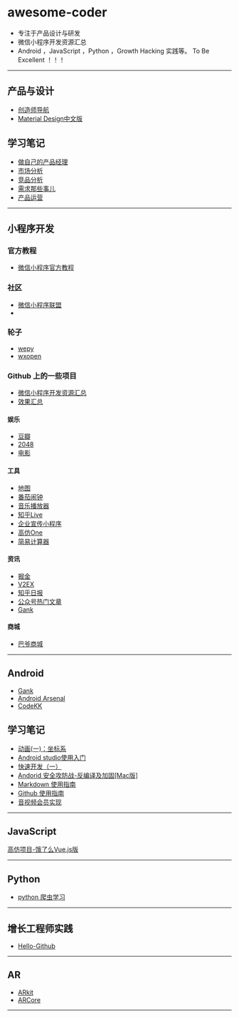 # awesome-coder

- 专注于产品设计与研发
- 微信小程序开发资源汇总
- Android ，JavaScript ，Python ，Growth Hacking 实践等。
To Be Excellent ！！！

-------------------

## 产品与设计

- [创造师导航](http://chuangzaoshi.com/)
- [Material Design中文版](https://www.mdui.org/design/)



## 学习笔记

- [做自己的产品经理](http://www.jianshu.com/p/26228262e1ae)
- [市场分析](http://www.jianshu.com/p/7f95f6c68533)
- [竞品分析](http://www.jianshu.com/p/187f5e361f07)
- [需求那些事儿](http://www.jianshu.com/p/05d9018f2d27)
- [产品运营](http://www.jianshu.com/p/351d5999fcce)



-------------------


## 小程序开发

### 官方教程


- [微信小程序官方教程](https://mp.weixin.qq.com/debug/wxadoc/dev/index.html
)

### 社区

- [微信小程序联盟](http://www.wxapp-union.com/)
- [](http://wxopen.club/)

### 轮子

- [wepy](https://github.com/wepyjs/wepy)
- [wxopen](http://wxopen.club/)

### Github 上的一些项目

- [微信小程序开发资源汇总](https://github.com/justjavac/awesome-wechat-weapp)
- [效果汇总](http://javascript.ctolib.com/categories/javascript-wechat-weapp.html)


#### 娱乐


- [豆瓣](https://github.com/zce/weapp-demo)
- [2048](https://github.com/natee/wxapp-2048)
- [电影](https://github.com/wangmingjob/weapp-weipiao)


#### 工具

- [地图](https://github.com/giscafer/wechat-weapp-mapdemo)
- [番茄闹钟](https://github.com/kraaas/timer)
- [音乐播放器](https://github.com/eyasliu/wechat-app-music)
- [知乎Live](https://github.com/dongweiming/weapp-zhihulive)
- [企业宣传小程序](https://github.com/yaoshanliang/weapp-ssha)
- [高仿One](https://github.com/ahonn/weapp-one)
- [简易计算器](https://github.com/dunizb/wxapp-sCalc)

#### 资讯

- [掘金](https://github.com/hilongjw/weapp-gold)
- [V2EX](https://github.com/jectychen/wechat-v2ex)
- [知乎日报](https://github.com/myronliu347/wechat-app-zhihudaily)
- [公众号热门文章](https://github.com/hijiangtao/weapp-newsapp)
- [Gank](https://github.com/lypeer/wechat-weapp-gank)

#### 商城

- [巴爷商城](https://github.com/bayetech/wechat_mall_applet)
-------------------

## Android

- [Gank](http://gank.io/)
- [Android Arsenal](https://android-arsenal.com/)
- [CodeKK](http://p.codekk.com/)




## 学习笔记

- [动画(一)：坐标系](http://www.jianshu.com/p/5ccbc2528f53)
- [Android studio使用入门](http://www.jianshu.com/p/4e5cfc1a1cfc)
- [快速开发（一）](http://www.jianshu.com/p/716b54c4a9c3)
- [Andorid 安全攻防战-反编译及加固[Mac版]](http://www.jianshu.com/p/a26fa25a93ea)
- [Markdown 使用指南](http://www.jianshu.com/p/a4934a23111b)
- [Github 使用指南](http://www.jianshu.com/p/0ccfce10cdf9)
- [音视频会员实现](http://www.jianshu.com/p/557f61fdb8db)

-------------------
## JavaScript

[高仿项目-饿了么Vue.js版](https://github.com/bailicangdu/vue2-elm)


-------------------
## Python

- [python 爬虫学习](https://github.com/lining0806/PythonSpiderNotes)

-------------------

## 增长工程师实践

- [Hello-Github](https://github.com/521xueweihan/HelloGitHub)
-------------------
## AR
- [ARkit](https://developer.apple.com/arkit/)
- [ARCore](https://github.com/google-ar/arcore-android-sdk)
-------------------






